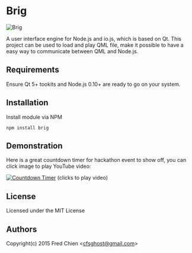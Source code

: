 Brig
====

![Brig](https://cloud.githubusercontent.com/assets/252072/26544332/0329d67c-4494-11e7-9dc3-7dbaccfc5bd8.png)

A user interface engine for Node.js and io.js, which is based on Qt. This project can be used to load and play QML file, make it possible to have a easy way to communicate between QML and Node.js.

Requirements
---

Ensure Qt 5+ tookits and Node.js 0.10+ are ready to go on your system.

Installation
---

Install module via NPM
```
npm install brig
```

Demonstration
---

Here is a great countdown timer for hackathon event to show off, you can click image to play YouTube video:

[![Countdown Timer](https://cloud.githubusercontent.com/assets/252072/7604018/44697ee8-f96f-11e4-9690-db826fccbc22.png)](http://www.youtube.com/watch?v=D6CnZfK723M)
(clicks to play video)

License
---
Licensed under the MIT License

Authors
---
Copyright(c) 2015 Fred Chien <<cfsghost@gmail.com>>
